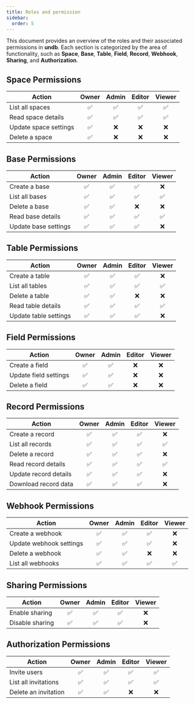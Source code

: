 ```yaml
---
title: Roles and permission
sidebar:
  order: 5
---
```


This document provides an overview of the roles and their associated permissions in **undb**. Each section is categorized by the area of functionality, such as **Space**, **Base**, **Table**, **Field**, **Record**, **Webhook**, **Sharing**, and **Authorization**.

## Space Permissions

| Action                | Owner | Admin | Editor | Viewer |
| --------------------- | :---: | :---: | :----: | :----: |
| List all spaces       |  ✅   |  ✅   |   ✅   |   ✅   |
| Read space details    |  ✅   |  ✅   |   ✅   |   ✅   |
| Update space settings |  ✅   |  ❌   |   ❌   |   ❌   |
| Delete a space        |  ✅   |  ❌   |   ❌   |   ❌   |

## Base Permissions

| Action               | Owner | Admin | Editor | Viewer |
| -------------------- | :---: | :---: | :----: | :----: |
| Create a base        |  ✅   |  ✅   |   ✅   |   ❌   |
| List all bases       |  ✅   |  ✅   |   ✅   |   ✅   |
| Delete a base        |  ✅   |  ✅   |   ❌   |   ❌   |
| Read base details    |  ✅   |  ✅   |   ✅   |   ✅   |
| Update base settings |  ✅   |  ✅   |   ✅   |   ❌   |

## Table Permissions

| Action                | Owner | Admin | Editor | Viewer |
| --------------------- | :---: | :---: | :----: | :----: |
| Create a table        |  ✅   |  ✅   |   ✅   |   ❌   |
| List all tables       |  ✅   |  ✅   |   ✅   |   ✅   |
| Delete a table        |  ✅   |  ✅   |   ❌   |   ❌   |
| Read table details    |  ✅   |  ✅   |   ✅   |   ✅   |
| Update table settings |  ✅   |  ✅   |   ✅   |   ❌   |

## Field Permissions

| Action                | Owner | Admin | Editor | Viewer |
| --------------------- | :---: | :---: | :----: | :----: |
| Create a field        |  ✅   |  ✅   |   ❌   |   ❌   |
| Update field settings |  ✅   |  ✅   |   ❌   |   ❌   |
| Delete a field        |  ✅   |  ✅   |   ❌   |   ❌   |

## Record Permissions

| Action                | Owner | Admin | Editor | Viewer |
| --------------------- | :---: | :---: | :----: | :----: |
| Create a record       |  ✅   |  ✅   |   ✅   |   ❌   |
| List all records      |  ✅   |  ✅   |   ✅   |   ✅   |
| Delete a record       |  ✅   |  ✅   |   ✅   |   ❌   |
| Read record details   |  ✅   |  ✅   |   ✅   |   ✅   |
| Update record details |  ✅   |  ✅   |   ✅   |   ❌   |
| Download record data  |  ✅   |  ✅   |   ✅   |   ❌   |

## Webhook Permissions

| Action                  | Owner | Admin | Editor | Viewer |
| ----------------------- | :---: | :---: | :----: | :----: |
| Create a webhook        |  ✅   |  ✅   |   ✅   |   ❌   |
| Update webhook settings |  ✅   |  ✅   |   ✅   |   ❌   |
| Delete a webhook        |  ✅   |  ✅   |   ❌   |   ❌   |
| List all webhooks       |  ✅   |  ✅   |   ✅   |   ✅   |

## Sharing Permissions

| Action          | Owner | Admin | Editor | Viewer |
| --------------- | :---: | :---: | :----: | :----: |
| Enable sharing  |  ✅   |  ✅   |   ✅   |   ❌   |
| Disable sharing |  ✅   |  ✅   |   ✅   |   ❌   |

## Authorization Permissions

| Action               | Owner | Admin | Editor | Viewer |
| -------------------- | :---: | :---: | :----: | :----: |
| Invite users         |  ✅   |  ✅   |   ✅   |   ✅   |
| List all invitations |  ✅   |  ✅   |   ✅   |   ✅   |
| Delete an invitation |  ✅   |  ✅   |   ❌   |   ❌   |
